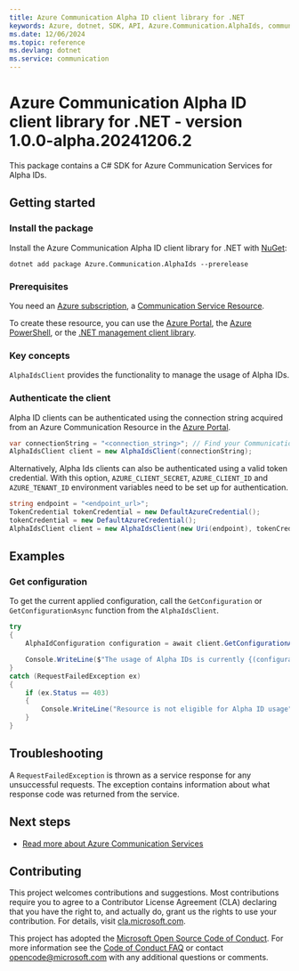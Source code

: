 ```yaml
---
title: Azure Communication Alpha ID client library for .NET
keywords: Azure, dotnet, SDK, API, Azure.Communication.AlphaIds, communication
ms.date: 12/06/2024
ms.topic: reference
ms.devlang: dotnet
ms.service: communication
---
```

# Azure Communication Alpha ID client library for .NET - version 1.0.0-alpha.20241206.2 


This package contains a C# SDK for Azure Communication Services for Alpha IDs.

## Getting started

### Install the package
Install the Azure Communication Alpha ID client library for .NET with [NuGet][nuget]:

```dotnetcli
dotnet add package Azure.Communication.AlphaIds --prerelease
``` 

### Prerequisites
You need an [Azure subscription][azure_sub], a [Communication Service Resource][communication_resource_docs].

To create these resource, you can use the [Azure Portal][communication_resource_create_portal], the [Azure PowerShell][communication_resource_create_power_shell], or the [.NET management client library][communication_resource_create_net].

### Key concepts
`AlphaIdsClient` provides the functionality to manage the usage of Alpha IDs.

### Authenticate the client
Alpha ID clients can be authenticated using the connection string acquired from an Azure Communication Resource in the [Azure Portal][azure_portal].

```C# Snippet:Azure_Communication_AlphaIds_CreateAlphaIdsClient
var connectionString = "<connection_string>"; // Find your Communication Services resource in the Azure portal
AlphaIdsClient client = new AlphaIdsClient(connectionString);
```

Alternatively, Alpha Ids clients can also be authenticated using a valid token credential. With this option,
`AZURE_CLIENT_SECRET`, `AZURE_CLIENT_ID` and `AZURE_TENANT_ID` environment variables need to be set up for authentication. 

```C# Snippet:Azure_Communication_AlphaIds_CreateAlphaIdsClientWithToken
string endpoint = "<endpoint_url>";
TokenCredential tokenCredential = new DefaultAzureCredential();
tokenCredential = new DefaultAzureCredential();
AlphaIdsClient client = new AlphaIdsClient(new Uri(endpoint), tokenCredential);
```
## Examples
### Get configuration
To get the current applied configuration, call the `GetConfiguration` or `GetConfigurationAsync` function from the `AlphaIdsClient`.
```C# Snippet:Azure_Communication_AlphaIds_GetConfiguration
try
{
    AlphaIdConfiguration configuration = await client.GetConfigurationAsync();

    Console.WriteLine($"The usage of Alpha IDs is currently {(configuration.Enabled ? "enabled" : "disabled")}");
}
catch (RequestFailedException ex)
{
    if (ex.Status == 403)
    {
        Console.WriteLine("Resource is not eligible for Alpha ID usage");
    }
}
```

## Troubleshooting
A `RequestFailedException` is thrown as a service response for any unsuccessful requests. The exception contains information about what response code was returned from the service.

## Next steps
- [Read more about Azure Communication Services][communication_resource_docs]

## Contributing
This project welcomes contributions and suggestions. Most contributions require you to agree to a Contributor License Agreement (CLA) declaring that you have the right to, and actually do, grant us the rights to use your contribution. For details, visit [cla.microsoft.com][cla].

This project has adopted the [Microsoft Open Source Code of Conduct][coc]. For more information see the [Code of Conduct FAQ][coc_faq] or contact [opencode@microsoft.com][coc_contact] with any additional questions or comments.

<!-- LINKS -->
[azure_sub]: https://azure.microsoft.com/free/dotnet/
[azure_portal]: https://portal.azure.com
[cla]: https://cla.microsoft.com
[coc]: https://opensource.microsoft.com/codeofconduct/
[coc_faq]: https://opensource.microsoft.com/codeofconduct/faq/
[coc_contact]: mailto:opencode@microsoft.com
[communication_resource_docs]: /azure/communication-services/quickstarts/create-communication-resource?tabs=windows&pivots=platform-azp
[communication_resource_create_portal]:  /azure/communication-services/quickstarts/create-communication-resource?tabs=windows&pivots=platform-azp
[communication_resource_create_power_shell]: /powershell/module/az.communication/new-azcommunicationservice
[communication_resource_create_net]: /azure/communication-services/quickstarts/create-communication-resource?tabs=windows&pivots=platform-net
[nuget]: https://www.nuget.org/

